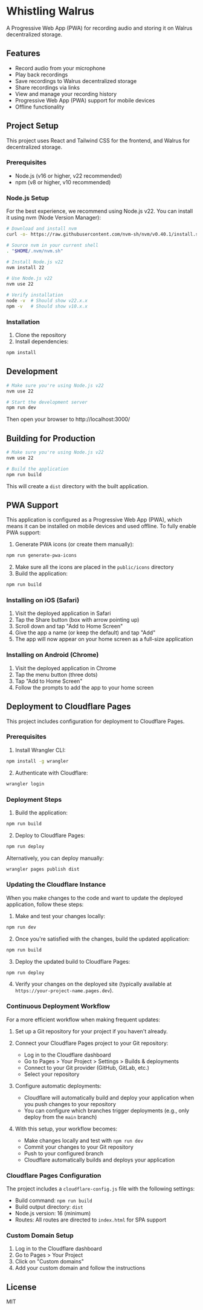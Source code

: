 # Whistling Walrus

A Progressive Web App (PWA) for recording audio and storing it on Walrus decentralized storage.

## Features

- Record audio from your microphone
- Play back recordings
- Save recordings to Walrus decentralized storage
- Share recordings via links
- View and manage your recording history
- Progressive Web App (PWA) support for mobile devices
- Offline functionality

## Project Setup

This project uses React and Tailwind CSS for the frontend, and Walrus for decentralized storage.

### Prerequisites

- Node.js (v16 or higher, v22 recommended)
- npm (v8 or higher, v10 recommended)

### Node.js Setup

For the best experience, we recommend using Node.js v22. You can install it using nvm (Node Version Manager):

```bash
# Download and install nvm
curl -o- https://raw.githubusercontent.com/nvm-sh/nvm/v0.40.1/install.sh | bash

# Source nvm in your current shell
. "$HOME/.nvm/nvm.sh"

# Install Node.js v22
nvm install 22

# Use Node.js v22
nvm use 22

# Verify installation
node -v  # Should show v22.x.x
npm -v   # Should show v10.x.x
```

### Installation

1. Clone the repository
2. Install dependencies:

```bash
npm install
```

## Development

```bash
# Make sure you're using Node.js v22
nvm use 22

# Start the development server
npm run dev
```

Then open your browser to http://localhost:3000/

## Building for Production

```bash
# Make sure you're using Node.js v22
nvm use 22

# Build the application
npm run build
```

This will create a `dist` directory with the built application.

## PWA Support

This application is configured as a Progressive Web App (PWA), which means it can be installed on mobile devices and used offline. To fully enable PWA support:

1. Generate PWA icons (or create them manually):

```bash
npm run generate-pwa-icons
```

2. Make sure all the icons are placed in the `public/icons` directory
3. Build the application:

```bash
npm run build
```

### Installing on iOS (Safari)

1. Visit the deployed application in Safari
2. Tap the Share button (box with arrow pointing up)
3. Scroll down and tap "Add to Home Screen"
4. Give the app a name (or keep the default) and tap "Add"
5. The app will now appear on your home screen as a full-size application

### Installing on Android (Chrome)

1. Visit the deployed application in Chrome
2. Tap the menu button (three dots)
3. Tap "Add to Home Screen"
4. Follow the prompts to add the app to your home screen

## Deployment to Cloudflare Pages

This project includes configuration for deployment to Cloudflare Pages.

### Prerequisites

1. Install Wrangler CLI:

```bash
npm install -g wrangler
```

2. Authenticate with Cloudflare:

```bash
wrangler login
```

### Deployment Steps

1. Build the application:

```bash
npm run build
```

2. Deploy to Cloudflare Pages:

```bash
npm run deploy
```

Alternatively, you can deploy manually:

```bash
wrangler pages publish dist
```

### Updating the Cloudflare Instance

When you make changes to the code and want to update the deployed application, follow these steps:

1. Make and test your changes locally:

```bash
npm run dev
```

2. Once you're satisfied with the changes, build the updated application:

```bash
npm run build
```

3. Deploy the updated build to Cloudflare Pages:

```bash
npm run deploy
```

4. Verify your changes on the deployed site (typically available at `https://your-project-name.pages.dev`).

### Continuous Deployment Workflow

For a more efficient workflow when making frequent updates:

1. Set up a Git repository for your project if you haven't already.
2. Connect your Cloudflare Pages project to your Git repository:
   - Log in to the Cloudflare dashboard
   - Go to Pages > Your Project > Settings > Builds & deployments
   - Connect to your Git provider (GitHub, GitLab, etc.)
   - Select your repository

3. Configure automatic deployments:
   - Cloudflare will automatically build and deploy your application when you push changes to your repository
   - You can configure which branches trigger deployments (e.g., only deploy from the `main` branch)

4. With this setup, your workflow becomes:
   - Make changes locally and test with `npm run dev`
   - Commit your changes to your Git repository
   - Push to your configured branch
   - Cloudflare automatically builds and deploys your application

### Cloudflare Pages Configuration

The project includes a `cloudflare-config.js` file with the following settings:

- Build command: `npm run build`
- Build output directory: `dist`
- Node.js version: 16 (minimum)
- Routes: All routes are directed to `index.html` for SPA support

### Custom Domain Setup

1. Log in to the Cloudflare dashboard
2. Go to Pages > Your Project
3. Click on "Custom domains"
4. Add your custom domain and follow the instructions

## License

MIT